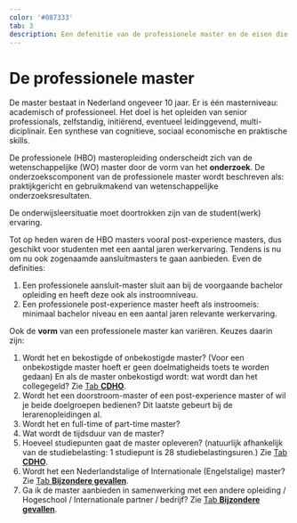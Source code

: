 ```yaml
---
color: '#087333'
tab: 3
description: Een defenitie van de professionele master en de eisen die daaraan gesteld worden, met een beschrijving van de verschillende vormen die een professionele master kan hebben.
---
```


# De professionele master

De master bestaat in Nederland ongeveer 10 jaar. Er is één masterniveau: academisch of professioneel. Het doel is het opleiden van senior professionals, zelfstandig, initiërend, eventueel leidinggevend, multi-diciplinair. Een synthese van cognitieve, sociaal economische en praktische skills.

De professionele (HBO) masteropleiding onderscheidt zich van de wetenschappelijke (WO) master door de vorm van het **onderzoek**. De onderzoekscomponent van de professionele master wordt beschreven als: praktijkgericht en gebruikmakend van wetenschappelijke onderzoeksresultaten.

De onderwijsleersituatie moet doortrokken zijn van de student(werk) ervaring.

Tot op heden waren de HBO masters vooral post-experience masters, dus geschikt voor studenten met een aantal jaren werkervaring. Tendens is nu om nu ook zogenaamde aansluitmasters te gaan aanbieden. Even de definities:

1. Een professionele aansluit-master sluit aan bij de voorgaande bachelor opleiding en heeft deze ook als instroomniveau.
2. Een professionele post-experience master heeft als instroomeis: minimaal bachelor niveau en een aantal jaren relevante werkervaring.

Ook de **vorm** van een professionele master kan variëren. Keuzes daarin zijn:

1. Wordt het en bekostigde of onbekostigde master?
  (Voor een onbekostigde master hoeft er geen doelmatigheids toets te worden gedaan)
  En als de master onbekostigd wordt: wat wordt dan het collegegeld?
  Zie [Tab **CDHO**](/cdho.html).
2. Wordt het een doorstroom-master of een post-experience master of wil je beide doelgroepen bedienen? Dit laatste gebeurt bij de lerarenopleidingen al.
3. Wordt het en full-time of part-time master?
4. Wat wordt de tijdsduur van de master?
5. Hoeveel studiepunten gaat de master opleveren? (natuurlijk afhankelijk van de studiebelasting: 1 studiepunt is 28 studiebelastingsuren.) Zie [Tab **CDHO**](/cdho.html).
6. Wordt het een Nederlandstalige of Internationale (Engelstalige) master? Zie [Tab **Bijzondere gevallen**](/bijzondere-gevallen.html).
7. Ga ik de master aanbieden in samenwerking met een andere opleiding / Hogeschool / Internationale partner / bedrijf? Zie [Tab **Bijzondere gevallen**](/bijzondere-gevallen.html).
